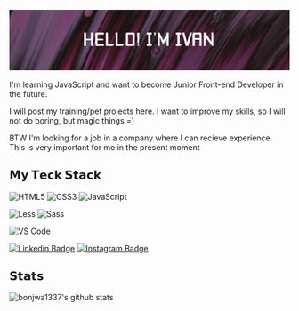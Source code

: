 ![Header image](https://raw.githubusercontent.com/bonjwa1337/bonjwa1337/master/git.jpg)

I'm learning JavaScript and want to become Junior Front-end Developer in the future. 

I will post my training/pet projects here. I want to improve my skills, so I will not do boring, but magic things =)

BTW I'm looking for a job in a company where I can recieve experience. This is very important for me in the present moment

## 𝗠𝘆 𝗧𝗲𝗰𝗸 𝗦𝘁𝗮𝗰𝗸

![HTML5](https://img.shields.io/badge/-HTML5-%23E44D27?style=flat-square&logo=html5&logoColor=ffffff)
![CSS3](https://img.shields.io/badge/-CSS3-%231572B6?style=flat-square&logo=css3)
![JavaScript](https://img.shields.io/badge/-JavaScript-%23F7DF1C?style=flat-square&logo=javascript&logoColor=000000&labelColor=%23F7DF1C&color=%23FFCE5A)

![Less](https://img.shields.io/badge/-Less-%231d365d?style=flat-square&logo=less&logoColor=ffffff)
![Sass](https://img.shields.io/badge/-Sass-%23CC6699?style=flat-square&logo=sass&logoColor=ffffff)

![VS Code](https://img.shields.io/badge/-VSCode-%23007ACC?style=flat-square&logo=visual-studio-code)



[![Linkedin Badge](https://img.shields.io/badge/-IvanV-blue?style=flat-square&logo=Linkedin&logoColor=white&link=https://www.linkedin.com/in/ivan-vasenkin-301289108/)](https://www.linkedin.com/in/https://www.linkedin.com/in/ivan-vasenkin-301289108/)
[![Instagram Badge](https://img.shields.io/badge/-bonjwa1447-e4405f?style=flat-square&logo=Instagram&logoColor=white&link=https://www.instagram.com/bonjwa1447/)](https://www.instagram.com/bonjwa1447/)

## 𝗦𝘁𝗮𝘁𝘀

![bonjwa1337's github stats](https://github-readme-stats.vercel.app/api?username=bonjwa1337&show_icons=true&theme=dracula)
